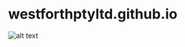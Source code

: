 # westforthptyltd.github.io

![alt text](https://user-images.githubusercontent.com/116779799/222876303-e6552051-c820-49df-82dd-ff74ccf7bbda.png "Company logo")
